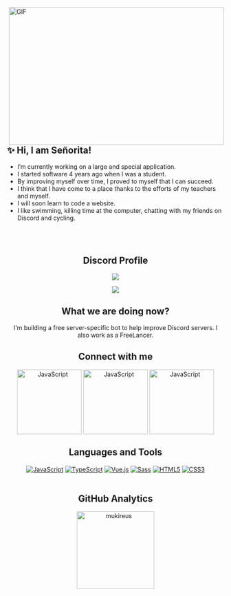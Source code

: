 <img align="right" alt="GIF" src="https://github.com/abhisheknaiidu/abhisheknaiidu/blob/master/code.gif?raw=true" width="500" height="320" />

## ✨ Hi, I am Señorita!
- I’m currently working on a large and special application.
- I started software 4 years ago when I was a student.
- By improving myself over time, I proved to myself that I can succeed.
- I think that I have come to a place thanks to the efforts of my teachers and myself.
- I will soon learn to code a website.
- I like swimming, killing time at the computer, chatting with my friends on Discord and cycling.
<br/>
<br/>

<div align="center" dir="auto">

## Discord Profile
![](https://komarev.com/ghpvc/?username=Lyrraisbest)
<div align="center" dir="auto">
    <a target href="https://discord.com/users/954253577197588540" title="Discord Profile" rel="nofollow"><img src="https://lanyard.cnrad.dev/api/954253577197588540" data-canonical-src="https://lanyard.cnrad.dev/api/954253577197588540" style="max-width: 100%;"></a>
</div>

## What we are doing now?
I'm building a free server-specific bot to help improve Discord servers.
I also work as a FreeLancer.
<div align="center" dir="auto">

## Connect with me

<div align="center" dir="auto">
<a target="_blank" rel="noopener noreferrer" href="https://discord.com/users/954253577197588540"><img alt="JavaScript" align="center" src="https://discord.com/assets/cb48d2a8d4991281d7a6a95d2f58195e.svg" data-canonical-src="https://img.shields.io/badge/-Javascript-edb200?style=flat-square&amp;logo=javascript&amp;logoColor=white" style="height="150" width="150";"></a>
<a target="_blank" rel="noopener noreferrer" href="https://instagram.com/senoritadiyorlar"><img alt="JavaScript" align="center" src="https://www.logo.wine/a/logo/Instagram/Instagram-Wordmark-Logo.wine.svg" data-canonical-src="https://img.shields.io/badge/-Javascript-edb200?style=flat-square&amp;logo=javascript&amp;logoColor=white" style="height="150" width="150";"></a>
<a target="_blank" rel="noopener noreferrer" href="https://www.google.com/search?q=Please+mail+to%3A+contact%40senoritaisbest.com&sxsrf=APq-WBtF54LauoP5MjoAiw7hre0x-cIbsg%3A1643951188175&source=hp&ei=VLT8Ya2fB9STxc8P0Iip4AQ&iflsig=AHkkrS4AAAAAYfzCZNQsR3bZFLpE5aIFc62R35BfdOtP&ved=0ahUKEwitmeK0o-X1AhXUSfEDHVBECkwQ4dUDCAg&uact=5&oq=Please+mail+to%3A+contact%40lyrraisbest.com&gs_lcp=Cgdnd3Mtd2l6EAMyBwghEAoQoAE6BwgjEOoCECc6BAgjECc6CwgAEIAEELEDEIMBOggILhCxAxCDAToICAAQgAQQsQM6EQguEIAEELEDEIMBEMcBEKMCOggIABCxAxCDAToFCAAQgAQ6CAguEIAEELEDOgUILhCABDoNCAAQgAQQsQMQRhD_AToLCC4QgAQQsQMQgwE6CggAEIAEEEYQ_wE6BQgAEMsBOggIABAWEAoQHjoGCAAQFhAeOgYIABANEB46CAgAEAgQDRAeOggIIRAWEB0QHjoFCCEQoAFQqQxY7ExgiU5oB3AAeACAAaoBiAGUMJIBBDAuNDWYAQCgAQGwAQo&sclient=gws-wiz"><img alt="JavaScript" align="center" src="https://a.storyblok.com/f/120875/3500x799/279845f2c4/gmail-logo.png" data-canonical-src="https://img.shields.io/badge/-Javascript-edb200?style=flat-square&amp;logo=javascript&amp;logoColor=white" style="height="150" width="150";"></a>
<br />

## Languages and Tools

<div align="center" dir="auto">
    <a target="_blank" rel="noopener noreferrer" href="https://camo.githubusercontent.com/190fb33f1d8cf3453c2672dfee886a0e8585bf0addd146fc62f2d2de346ea4eb/68747470733a2f2f696d672e736869656c64732e696f2f62616467652f2d4a6176617363726970742d6564623230303f7374796c653d666c61742d737175617265266c6f676f3d6a617661736372697074266c6f676f436f6c6f723d7768697465"><img alt="JavaScript" align="center" src="https://camo.githubusercontent.com/190fb33f1d8cf3453c2672dfee886a0e8585bf0addd146fc62f2d2de346ea4eb/68747470733a2f2f696d672e736869656c64732e696f2f62616467652f2d4a6176617363726970742d6564623230303f7374796c653d666c61742d737175617265266c6f676f3d6a617661736372697074266c6f676f436f6c6f723d7768697465" data-canonical-src="https://img.shields.io/badge/-Javascript-edb200?style=flat-square&amp;logo=javascript&amp;logoColor=white" style="max-width: 100%;"></a>
    <a target="_blank" rel="noopener noreferrer" href="https://camo.githubusercontent.com/ef9cb411522e2bdadac35a9a74ac1889fe9c5de54ebc04c48d89468deb6a16f4/68747470733a2f2f696d672e736869656c64732e696f2f62616467652f2d547970657363726970742d3030376163633f7374796c653d666c61742d737175617265266c6f676f3d74797065736372697074266c6f676f436f6c6f723d7768697465"><img alt="TypeScript" align="center" src="https://camo.githubusercontent.com/ef9cb411522e2bdadac35a9a74ac1889fe9c5de54ebc04c48d89468deb6a16f4/68747470733a2f2f696d672e736869656c64732e696f2f62616467652f2d547970657363726970742d3030376163633f7374796c653d666c61742d737175617265266c6f676f3d74797065736372697074266c6f676f436f6c6f723d7768697465" data-canonical-src="https://img.shields.io/badge/-Typescript-007acc?style=flat-square&amp;logo=typescript&amp;logoColor=white" style="max-width: 100%;"></a>
    <a target="_blank" rel="noopener noreferrer" href="https://camo.githubusercontent.com/efe348eff0cf3a6a92ac848f6e1a5d85a4cb3673df8447188d7ad70ea4dd7640/68747470733a2f2f696d672e736869656c64732e696f2f62616467652f2d5675652e6a732d3431423838333f7374796c653d666c61742d737175617265266c6f676f3d7675652e6a73266c6f676f436f6c6f723d7768697465"><img alt="Vue.js" align="center" src="https://camo.githubusercontent.com/efe348eff0cf3a6a92ac848f6e1a5d85a4cb3673df8447188d7ad70ea4dd7640/68747470733a2f2f696d672e736869656c64732e696f2f62616467652f2d5675652e6a732d3431423838333f7374796c653d666c61742d737175617265266c6f676f3d7675652e6a73266c6f676f436f6c6f723d7768697465" data-canonical-src="https://img.shields.io/badge/-Vue.js-41B883?style=flat-square&amp;logo=vue.js&amp;logoColor=white" style="max-width: 100%;"></a>
    <a target="_blank" rel="noopener noreferrer" href="https://camo.githubusercontent.com/fabe0b9fc0956fc4327fb91945629b49e89722774141d1be082a23f4770e2513/68747470733a2f2f696d672e736869656c64732e696f2f62616467652f2d536173732d4343363639393f7374796c653d666c61742d737175617265266c6f676f3d73617373266c6f676f436f6c6f723d7768697465"><img alt="Sass" align="center" src="https://camo.githubusercontent.com/fabe0b9fc0956fc4327fb91945629b49e89722774141d1be082a23f4770e2513/68747470733a2f2f696d672e736869656c64732e696f2f62616467652f2d536173732d4343363639393f7374796c653d666c61742d737175617265266c6f676f3d73617373266c6f676f436f6c6f723d7768697465" data-canonical-src="https://img.shields.io/badge/-Sass-CC6699?style=flat-square&amp;logo=sass&amp;logoColor=white" style="max-width: 100%;"></a>
    <a target="_blank" rel="noopener noreferrer" href="https://camo.githubusercontent.com/0c3a16a22ae058cfe38a06dc9ea16404cf006409262f547c9ccfa3ec8b30f71e/68747470733a2f2f696d672e736869656c64732e696f2f62616467652f2d48544d4c352d4533344632363f7374796c653d666c61742d737175617265266c6f676f3d68746d6c35266c6f676f436f6c6f723d7768697465"><img alt="HTML5" align="center" src="https://camo.githubusercontent.com/0c3a16a22ae058cfe38a06dc9ea16404cf006409262f547c9ccfa3ec8b30f71e/68747470733a2f2f696d672e736869656c64732e696f2f62616467652f2d48544d4c352d4533344632363f7374796c653d666c61742d737175617265266c6f676f3d68746d6c35266c6f676f436f6c6f723d7768697465" data-canonical-src="https://img.shields.io/badge/-HTML5-E34F26?style=flat-square&amp;logo=html5&amp;logoColor=white" style="max-width: 100%;"></a>
    <a target="_blank" rel="noopener noreferrer" href="https://camo.githubusercontent.com/7accf2dc7a0098f588a03efe16e85cfdfdb524fd4cc08f30994f3bfddc29e424/68747470733a2f2f696d672e736869656c64732e696f2f62616467652f2d435353332d3236346465343f7374796c653d666c61742d737175617265266c6f676f3d63737333266c6f676f436f6c6f723d7768697465"><img alt="CSS3" align="center" src="https://camo.githubusercontent.com/7accf2dc7a0098f588a03efe16e85cfdfdb524fd4cc08f30994f3bfddc29e424/68747470733a2f2f696d672e736869656c64732e696f2f62616467652f2d435353332d3236346465343f7374796c653d666c61742d737175617265266c6f676f3d63737333266c6f676f436f6c6f723d7768697465" data-canonical-src="https://img.shields.io/badge/-CSS3-264de4?style=flat-square&amp;logo=css3&amp;logoColor=white" style="max-width: 100%;"></a>
</div>

<br />


## GitHub Analytics

<div align="center" dir="auto">
  <img height="180em" align="center" src="https://github-readme-stats.vercel.app/api/top-langs?username=IbrahimTalha0&show_icons=true&locale=en&layout=compact&langs_count=8&theme=radical" alt="mukireus"/>
</a>


<br />
<br />

[instagram]: https://www.instagram.com/senoritadiyorlar
[discord]: https://discord.com/users/954253577197588540/
[gmail]: mailto:contact@lyrraisbest.com
[vsCode]: https://code.visualstudio.com/
[git]: https://git-scm.com/
[android]: https://www.android.com/
[github]: https://github.com/Lyrraisbest
[python]: https://www.python.org/
[ios]: https://www.apple.com/ios/ios-14/
[xd]: https://www.adobe.com/products/xd.html
